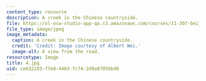 ```yaml
---
content_type: resource
description: A creek in the Chinese countryside.
file: https://ol-ocw-studio-app-qa.s3.amazonaws.com/courses/11-307-beijing-urban-design-studio-summer-2006/ce632103f7e84403fc742d9a0705bbd0_4.jpg
file_type: image/jpeg
image_metadata:
  caption: A creek in the Chinese countryside.
  credit: 'Credit: Image courtesy of Albert Wei.'
  image-alt: A view from the road.
resourcetype: Image
title: 4.jpg
uid: ce632103-f7e8-4403-fc74-2d9a0705bbd0
---
```

